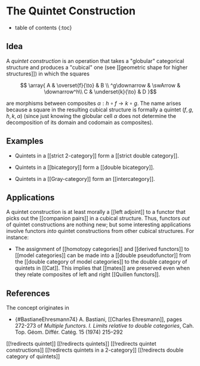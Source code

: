 # The Quintet Construction

* table of contents
{:toc}

## Idea

A *quintet construction* is an operation that takes a "globular" categorical structure and produces a "cubical" one (see [[geometric shape for higher structures]]) in which the squares

$$ \array{ A & \overset{f}{\to} & B \\
^g\downarrow  & \swArrow & \downarrow^h\\
C & \underset{k}{\to} & D }$$

are morphisms between composites $\alpha:h\circ f \to k\circ g$.  The name arises because a square in the resulting cubical structure is formally a quintet $(f,g,h,k,\alpha)$ (since just knowing the globular cell $\alpha$ does not determine the decomposition of its domain and codomain as composites).


## Examples

* Quintets in a [[strict 2-category]] form a [[strict double category]].

* Quintets in a [[bicategory]] form a [[double bicategory]].

* Quintets in a [[Gray-category]] form an [[intercategory]].


## Applications

A quintet construction is at least morally a [[left adjoint]] to a functor that picks out the [[companion pairs]] in a cubical structure.  Thus, functors *out* of quintet constructions are nothing new; but some interesting applications involve functors *into* quintet constructions from other cubical structures.  For instance:

* The assignment of [[homotopy categories]] and [[derived functors]] to [[model categories]] can be made into a [[double pseudofunctor]] from the [[double category of model categories]] to the double category of quintets in [[Cat]].  This implies that [[mates]] are preserved even when they relate composites of left and right [[Quillen functors]].

## References

The concept originates in 

* {#BastianeEhresmann74} A. Bastiani, [[Charles Ehresmann]], pages 272-273 of  _Multiple functors. I. Limits relative to double categories_, Cah. Top. Géom. Différ. Catég. 15 (1974) 215–292

[[!redirects quintet]]
[[!redirects quintets]]
[[!redirects quintet constructions]]
[[!redirects quintets in a 2-category]]
[[!redirects double category of quintets]]
